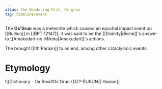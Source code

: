 ```yaml
---
alias: the Wandering Fist, Os'grun
tag: timeline/event
---
```

The **Os'Grun** was a meteorite which caused an epochal impact event on [[Bullion]] in [[BPT 12147]]. It was said to be the [[Divinity|divine]]'s answer to [[Amakudari-no-Mikoto|Amakudari]]'s actions.

The  brought [[Ith'Paraan]] to an end, among other cataclysmic events.

# Etymology
![[Dictionary - Oa'Rovi#Os'Grun {OZ?-ŠURUN}| illusion]]